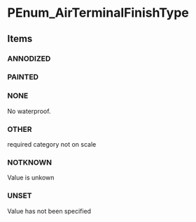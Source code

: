 # PEnum_AirTerminalFinishType

## Items

### ANNODIZED


### PAINTED


### NONE
No waterproof.

### OTHER
required category not on scale

### NOTKNOWN
Value is unkown

### UNSET
Value has not been specified
